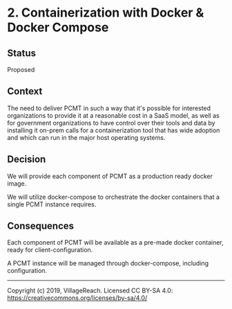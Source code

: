 # 2. Containerization with Docker & Docker Compose

## Status

Proposed

## Context

The need to deliver PCMT in such a way that it's possible for interested 
organizations to provide it at a reasonable cost in a SaaS model, as well
as for government organizations to have control over their tools and data by 
installing it on-prem calls for a containerization tool that has wide adoption
and which can run in the major host operating systems.

## Decision

We will provide each component of PCMT as a production ready docker image.

We will utilize docker-compose to orchestrate the docker containers that a 
single PCMT instance requires.

## Consequences

Each component of PCMT will be available as a pre-made docker container,
ready for client-configuration.

A PCMT instance will be managed through docker-compose, including configuration.

---
Copyright (c) 2019, VillageReach.  Licensed CC BY-SA 4.0:  https://creativecommons.org/licenses/by-sa/4.0/

